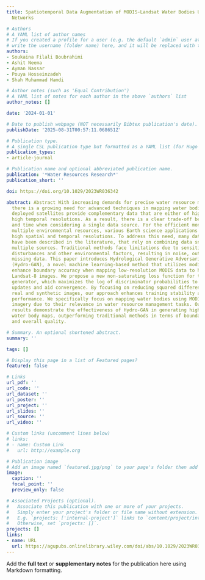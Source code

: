 ```yaml
---
title: Spatiotemporal Data Augmentation of MODIS-Landsat Water Bodies Using Adversarial
  Networks

# Authors
# A YAML list of author names
# If you created a profile for a user (e.g. the default `admin` user at `content/authors/admin/`), 
# write the username (folder name) here, and it will be replaced with their full name and linked to their profile.
authors:
- Soukaina Filali Boubrahimi
- Ashit Neema
- Ayman Nassar
- Pouya Hosseinzadeh
- Shah Muhammad Hamdi

# Author notes (such as 'Equal Contribution')
# A YAML list of notes for each author in the above `authors` list
author_notes: []

date: '2024-01-01'

# Date to publish webpage (NOT necessarily Bibtex publication's date).
publishDate: '2025-08-31T00:57:11.068651Z'

# Publication type.
# A single CSL publication type but formatted as a YAML list (for Hugo requirements).
publication_types:
- article-journal

# Publication name and optional abbreviated publication name.
publication: '*Water Resources Research*'
publication_short: ''

doi: https://doi.org/10.1029/2023WR036342

abstract: Abstract With increasing demands for precise water resource management,
  there is a growing need for advanced techniques in mapping water bodies. The currently
  deployed satellites provide complementary data that are either of high spatial or
  high temporal resolutions. As a result, there is a clear trade-off between space
  and time when considering a single data source. For the efficient monitoring of
  multiple environmental resources, various Earth science applications need data at
  high spatial and temporal resolutions. To address this need, many data fusion methods
  have been described in the literature, that rely on combining data snapshots from
  multiple sources. Traditional methods face limitations due to sensitivity to atmospheric
  disturbances and other environmental factors, resulting in noise, outliers, and
  missing data. This paper introduces Hydrological Generative Adversarial Network
  (Hydro-GAN), a novel machine learning-based method that utilizes modified GANs to
  enhance boundary accuracy when mapping low-resolution MODIS data to high-resolution
  Landsat-8 images. We propose a new non-saturating loss function for the Hydro-GAN
  generator, which maximizes the log of discriminator probabilities to promote stable
  updates and aid convergence. By focusing on reducing squared differences between
  real and synthetic images, our approach enhances training stability and overall
  performance. We specifically focus on mapping water bodies using MODIS and Landsat-8
  imagery due to their relevance in water resource management tasks. Our experimental
  results demonstrate the effectiveness of Hydro-GAN in generating high-resolution
  water body maps, outperforming traditional methods in terms of boundary accuracy
  and overall quality.

# Summary. An optional shortened abstract.
summary: ''

tags: []

# Display this page in a list of Featured pages?
featured: false

# Links
url_pdf: ''
url_code: ''
url_dataset: ''
url_poster: ''
url_project: ''
url_slides: ''
url_source: ''
url_video: ''

# Custom links (uncomment lines below)
# links:
# - name: Custom Link
#   url: http://example.org

# Publication image
# Add an image named `featured.jpg/png` to your page's folder then add a caption below.
image:
  caption: ''
  focal_point: ''
  preview_only: false

# Associated Projects (optional).
#   Associate this publication with one or more of your projects.
#   Simply enter your project's folder or file name without extension.
#   E.g. `projects: ['internal-project']` links to `content/project/internal-project/index.md`.
#   Otherwise, set `projects: []`.
projects: []
links:
- name: URL
  url: https://agupubs.onlinelibrary.wiley.com/doi/abs/10.1029/2023WR036342
---
```


Add the **full text** or **supplementary notes** for the publication here using Markdown formatting.
